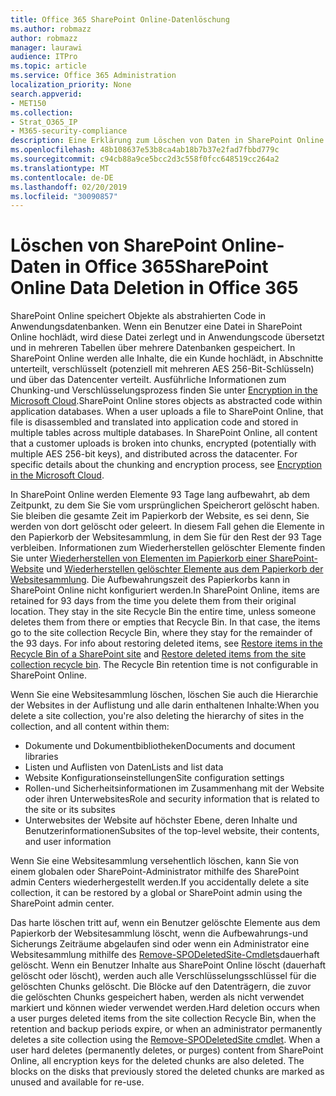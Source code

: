 ```yaml
---
title: Office 365 SharePoint Online-Datenlöschung
ms.author: robmazz
author: robmazz
manager: laurawi
audience: ITPro
ms.topic: article
ms.service: Office 365 Administration
localization_priority: None
search.appverid:
- MET150
ms.collection:
- Strat_O365_IP
- M365-security-compliance
description: Eine Erklärung zum Löschen von Daten in SharePoint Online.
ms.openlocfilehash: 48b108637e53b8ca4ab18b7b37e2fad7fbbd779c
ms.sourcegitcommit: c94cb88a9ce5bcc2d3c558f0fcc648519cc264a2
ms.translationtype: MT
ms.contentlocale: de-DE
ms.lasthandoff: 02/20/2019
ms.locfileid: "30090857"
---
```

# <a name="sharepoint-online-data-deletion-in-office-365"></a><span data-ttu-id="2ef37-103">Löschen von SharePoint Online-Daten in Office 365</span><span class="sxs-lookup"><span data-stu-id="2ef37-103">SharePoint Online Data Deletion in Office 365</span></span>

<span data-ttu-id="2ef37-p101">SharePoint Online speichert Objekte als abstrahierten Code in Anwendungsdatenbanken. Wenn ein Benutzer eine Datei in SharePoint Online hochlädt, wird diese Datei zerlegt und in Anwendungscode übersetzt und in mehreren Tabellen über mehrere Datenbanken gespeichert. In SharePoint Online werden alle Inhalte, die ein Kunde hochlädt, in Abschnitte unterteilt, verschlüsselt (potenziell mit mehreren AES 256-Bit-Schlüsseln) und über das Datencenter verteilt. Ausführliche Informationen zum Chunking-und Verschlüsselungsprozess finden Sie unter [Encryption in the Microsoft Cloud](office-365-encryption-in-the-microsoft-cloud-overview.md).</span><span class="sxs-lookup"><span data-stu-id="2ef37-p101">SharePoint Online stores objects as abstracted code within application databases. When a user uploads a file to SharePoint Online, that file is disassembled and translated into application code and stored in multiple tables across multiple databases. In SharePoint Online, all content that a customer uploads is broken into chunks, encrypted (potentially with multiple AES 256-bit keys), and distributed across the datacenter. For specific details about the chunking and encryption process, see [Encryption in the Microsoft Cloud](office-365-encryption-in-the-microsoft-cloud-overview.md).</span></span> 

<span data-ttu-id="2ef37-p102">In SharePoint Online werden Elemente 93 Tage lang aufbewahrt, ab dem Zeitpunkt, zu dem Sie Sie vom ursprünglichen Speicherort gelöscht haben. Sie bleiben die gesamte Zeit im Papierkorb der Website, es sei denn, Sie werden von dort gelöscht oder geleert. In diesem Fall gehen die Elemente in den Papierkorb der Websitesammlung, in dem Sie für den Rest der 93 Tage verbleiben. Informationen zum Wiederherstellen gelöschter Elemente finden Sie unter [Wiederherstellen von Elementen im Papierkorb einer SharePoint-Website](https://support.office.com/en-us/article/6df466b6-55f2-4898-8d6e-c0dff851a0be#ID0EAADAAA=Online
) und [Wiederherstellen gelöschter Elemente aus dem Papierkorb der Websitesammlung](https://support.office.com/article/5fa924ee-16d7-487b-9a0a-021b9062d14b). Die Aufbewahrungszeit des Papierkorbs kann in SharePoint Online nicht konfiguriert werden.</span><span class="sxs-lookup"><span data-stu-id="2ef37-p102">In SharePoint Online, items are retained for 93 days from the time you delete them from their original location. They stay in the site Recycle Bin the entire time, unless someone deletes them from there or empties that Recycle Bin. In that case, the items go to the site collection Recycle Bin, where they stay for the remainder of the 93 days. For info about restoring deleted items, see [Restore items in the Recycle Bin of a SharePoint site](https://support.office.com/en-us/article/6df466b6-55f2-4898-8d6e-c0dff851a0be#ID0EAADAAA=Online
) and [Restore deleted items from the site collection recycle bin](https://support.office.com/article/5fa924ee-16d7-487b-9a0a-021b9062d14b). The Recycle Bin retention time is not configurable in SharePoint Online.</span></span>

<span data-ttu-id="2ef37-113">Wenn Sie eine Websitesammlung löschen, löschen Sie auch die Hierarchie der Websites in der Auflistung und alle darin enthaltenen Inhalte:</span><span class="sxs-lookup"><span data-stu-id="2ef37-113">When you delete a site collection, you're also deleting the hierarchy of sites in the collection, and all content within them:</span></span>
- <span data-ttu-id="2ef37-114">Dokumente und Dokumentbibliotheken</span><span class="sxs-lookup"><span data-stu-id="2ef37-114">Documents and document libraries</span></span>
- <span data-ttu-id="2ef37-115">Listen und Auflisten von Daten</span><span class="sxs-lookup"><span data-stu-id="2ef37-115">Lists and list data</span></span>
- <span data-ttu-id="2ef37-116">Website Konfigurationseinstellungen</span><span class="sxs-lookup"><span data-stu-id="2ef37-116">Site configuration settings</span></span>
- <span data-ttu-id="2ef37-117">Rollen-und Sicherheitsinformationen im Zusammenhang mit der Website oder ihren Unterwebsites</span><span class="sxs-lookup"><span data-stu-id="2ef37-117">Role and security information that is related to the site or its subsites</span></span>
- <span data-ttu-id="2ef37-118">Unterwebsites der Website auf höchster Ebene, deren Inhalte und Benutzerinformationen</span><span class="sxs-lookup"><span data-stu-id="2ef37-118">Subsites of the top-level website, their contents, and user information</span></span>

<span data-ttu-id="2ef37-119">Wenn Sie eine Websitesammlung versehentlich löschen, kann Sie von einem globalen oder SharePoint-Administrator mithilfe des SharePoint admin Centers wiederhergestellt werden.</span><span class="sxs-lookup"><span data-stu-id="2ef37-119">If you accidentally delete a site collection, it can be restored by a global or SharePoint admin using the SharePoint admin center.</span></span> 

<span data-ttu-id="2ef37-p103">Das harte löschen tritt auf, wenn ein Benutzer gelöschte Elemente aus dem Papierkorb der Websitesammlung löscht, wenn die Aufbewahrungs-und Sicherungs Zeiträume abgelaufen sind oder wenn ein Administrator eine Websitesammlung mithilfe des [Remove-SPODeletedSite-Cmdlets](/powershell/module/sharepoint-online/Remove-SPODeletedSite?view=sharepoint-ps)dauerhaft gelöscht. Wenn ein Benutzer Inhalte aus SharePoint Online löscht (dauerhaft gelöscht oder löscht), werden auch alle Verschlüsselungsschlüssel für die gelöschten Chunks gelöscht. Die Blöcke auf den Datenträgern, die zuvor die gelöschten Chunks gespeichert haben, werden als nicht verwendet markiert und können wieder verwendet werden.</span><span class="sxs-lookup"><span data-stu-id="2ef37-p103">Hard deletion occurs when a user purges deleted items from the site collection Recycle Bin, when the retention and backup periods expire, or when an administrator permanently deletes a site collection using the [Remove-SPODeletedSite cmdlet](/powershell/module/sharepoint-online/Remove-SPODeletedSite?view=sharepoint-ps). When a user hard deletes (permanently deletes, or purges) content from SharePoint Online, all encryption keys for the deleted chunks are also deleted. The blocks on the disks that previously stored the deleted chunks are marked as unused and available for re-use.</span></span>
